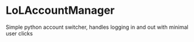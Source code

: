 # LoLAccountManager
Simple python account switcher, handles logging in and out with minimal user clicks
